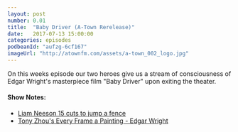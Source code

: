 ```yaml
---
layout: post
number: 0.01
title:  "Baby Driver (A-Town Rerelease)"
date:   2017-07-13 15:00:00
categories: episodes
podbeanId: "aufzg-6cf167"
imageUrl: "http://atownfm.com/assets/a-town_002_logo.jpg"
---
```


On this weeks episode our two heroes give us a stream of consciousness of Edgar Wright's masterpiece film "Baby Driver" upon exiting the theater.

#### Show Notes:
- [Liam Neeson 15 cuts to jump a fence](http://imgur.com/irg55aK)
- [Tony Zhou's Every Frame a Painting - Edgar Wright](https://www.youtube.com/watch?v=3FOzD4Sfgag)